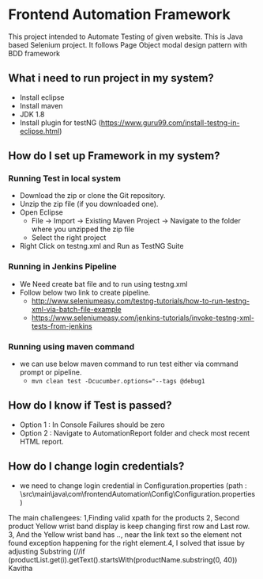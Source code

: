

# Frontend Automation Framework



This project intended to Automate Testing of given website. 
This is Java based Selenium project. It follows Page Object modal design pattern with BDD framework

## What i need to run project in my system?

* Install eclipse 
* Install maven
* JDK 1.8
* Install plugin for testNG (https://www.guru99.com/install-testng-in-eclipse.html)

## How do I set up Framework in my system? 

### Running Test in local system 
 * Download the zip or clone the Git repository.
 * Unzip the zip file (if you downloaded one).
 * Open Eclipse
 	* File -> Import -> Existing Maven Project -> Navigate to the folder where you unzipped the zip file
	* Select the right project
 * Right Click on testng.xml and Run as TestNG Suite

### Running in Jenkins Pipeline
 * We Need create bat file and to run using testng.xml 
 * Follow below two link to create pipeline.
     * http://www.seleniumeasy.com/testng-tutorials/how-to-run-testng-xml-via-batch-file-example
     * https://www.seleniumeasy.com/jenkins-tutorials/invoke-testng-xml-tests-from-jenkins

### Running using maven command
 * we can use below maven command to run test either via command prompt or pipeline.
      * ```mvn clean test -Dcucumber.options="--tags @debug1```
   
## How do I know if Test is passed? 
 * Option 1 : In Console Failures should be zero
 * Option 2 : Navigate to AutomationReport folder and check most recent HTML report.
 
## How do I change login credentials? 
 * we need to change login credential in Configuration.properties (path : \src\main\java\com\frontendAutomation\Config\Configuration.properties)
 
 The main challengees: 1,Finding valid xpath for the products 2, Second product Yellow wrist band display is keep changing first row and Last row. 3, And the Yellow wrist band has .., near the link text so the element not found exception happening for the right element.4, I solved that issue by adjusting Substring (//if (productList.get(i).getText().startsWith(productName.substring(0, 40))
Kavitha
